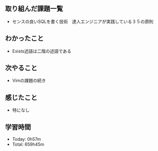 ## 取り組んだ課題一覧
- センスの良いSQLを書く技術　達人エンジニアが実践している３５の原則
## わかったこと
- Exists述語は二階の述語である
## 次やること
- Vimの課題の続き
## 感じたこと
- 特になし
## 学習時間
- Today: 0h57m
- Total: 659h45m
